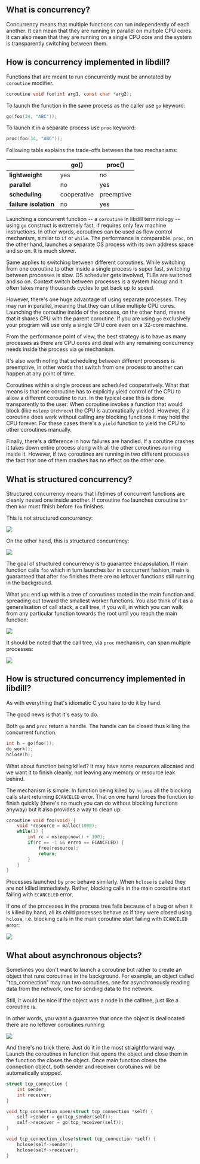 ## What is concurrency?

Concurrency means that multiple functions can run independently of each another. It can mean that they are running in parallel on multiple CPU cores. It can also mean that they are running on a single CPU core and the system is transparently switching between them.

## How is concurrency implemented in libdill?

Functions that are meant to run concurrently must be annotated by `coroutine` modifier.

```c
coroutine void foo(int arg1, const char *arg2);
```

To launch the function in the same process as the caller use `go` keyword:

```c
go(foo(34, "ABC"));
```

To launch it in a separate process use `proc` keyword:

```c
proc(foo(34, "ABC"));
```

Following table explains the trade-offs between the two mechanisms:

|                         | go()                   | proc()                 |
| ----------------------- | ---------------------- | ---------------------- |
| **lightweight**         | yes                    | no                     |
| **parallel**            | no                     | yes                    |
| **scheduling**          | cooperative            | preemptive             |
| **failure isolation**   | no                     | yes                    |

Launching a concurrent function -- a `coroutine` in libdill terminology -- using `go` construct is extremely fast, if requires only few machine instructions. In other words, coroutines can be used as flow control mechanism, similar to `if` or `while`. The performance is comparable. `proc`, on the other hand, launches a separate OS process with its own address space and so on. It is much slower.

Same applies to switching between different coroutines. While switching from one coroutine to other inside a single process is super fast, switching between processes is slow. OS scheduler gets involved, TLBs are switched and so on. Context switch between processes is a system hiccup and it often takes many thousands cycles to get back up to speed.

However, there's one huge advantage of using separate processes. They may run in parallel, meaning that they can utilise multiple CPU cores. Launching the coroutine inside of the process, on the other hand, means that it shares CPU with the parent coroutine. If you are using `go` exclusively your program will use only a single CPU core even on a 32-core machine.

From the performance point of view, the best strategy is to have as many processes as there are CPU cores and deal with any remaining concurrency needs inside the process via `go` mechanism.

It's also worth noting that scheduling between different processes is preemptive, in other words that switch from one process to another can happen at any point of time.

Coroutines within a single process are scheduled cooperatively. What that means is that one coroutine has to explicitly yield control of the CPU to allow a different coroutine to run. In the typical case this is done transparently to the user: When coroutine invokes a function that would block (like `msleep` or`chrecv`) the CPU is automatically yielded. However, if a coroutine does
work without calling any blocking functions it may hold the CPU forever. For these cases there's a `yield` function to yield the CPU to other coroutines manually.

Finally, there's a difference in how failures are handled. If a corutine crashes it takes down entire process along with all the other coroutines running inside it. However, if two coroutines are running in two different processes the fact that one of them crashes has no effect on the other one.

## What is structured concurrency?

Structured concurrency means that lifetimes of concurrent functions are cleanly nested one inside another. If coroutine `foo` launches coroutine `bar` then `bar` must finish before `foo` finishes.

This is not structured concurrency:

![](index1.jpeg)

On the other hand, this is structured concurrency:

![](index2.jpeg)

The goal of structured concurrency is to guarantee encapsulation. If main function calls `foo` which in turn launches `bar` in concurrent fashion, main is guaranteed that after `foo` finishes there are no leftover functions still running in the background.

What you end up with is a tree of coroutines rooted in the main function and spreading out toward the smallest worker functions. You also think of it as a generalisation of call stack, a call tree, if you will, in which you can walk from any particular function towards the root until you reach the main function:

![](index3.jpeg)

It should be noted that the call tree, via `proc` mechanism, can span multiple processes:

![](index5.jpeg)

## How is structured concurrency implemented in libdill?

As with everything that's idiomatic C you have to do it by hand.

The good news is that it's easy to do.

Both `go` and `proc` return a handle. The handle can be closed thus killing the concurrent function.

```c
int h = go(foo());
do_work();
hclose(h);
```

What about function being killed? It may have some resources allocated and we want it to finish cleanly, not leaving any memory or resource leak behind.

The mechanism is simple. In function being killed by `hclose` all the blocking calls start returning `ECANCELED` error. That on one hand forces the function to finish quickly (there's no much you can do without blocking functions anyway) but it also provides a way to clean up:

```c
coroutine void foo(void) {
    void *resource = malloc(1000);
    while(1) {
        int rc = msleep(now() + 100);
        if(rc == -1 && errno == ECANCELED) {
            free(resource);
            return;
        }
    }
}
```

Processes launched by `proc` behave similarly. When `hclose` is called they are not killed immediately. Rather, blocking calls in the main coroutine start failing with `ECANCELED` error.

If one of the processes in the process tree fails because of a bug or when it is killed by hand, all its child processes behave as if they were closed using `hclose`, i.e. blocking calls in the main coroutine start failing with `ECANCELED` error:

![](index6.jpeg)

## What about asynchronous objects?

Sometimes you don't want to launch a coroutine but rather to create an object that runs coroutines in the background. For example, an object called "tcp_connection" may run two coroutines, one for asynchronously reading data from the network, one for sending data to the network.

Still, it would be nice if the object was a node in the calltree, just like a coroutine is.

In other words, you want a guarantee that once the object is deallocated there are no leftover coroutines running:

![](index4.jpeg)

And there's no trick there. Just do it in the most straightforward way. Launch the coroutines in function that opens the object and close them in the function the closes the object. Once main function closes the connection object, both sender and receiver corotuines will be automatically stopped.

```c
struct tcp_connection {
    int sender;
    int receiver;
}

void tcp_connection_open(struct tcp_connection *self) {
    self->sender = go(tcp_sender(self));
    self->receiver = go(tcp_receiver(self));
}

void tcp_connection_close(struct tcp_connection *self) {
    hclose(self->sender);
    hclose(self->receiver);
}
```

